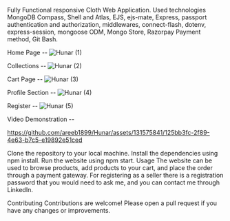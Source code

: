 Fully Functional responsive Cloth Web Application. Used technologies MongoDB Compass, Shell and Atlas, EJS, ejs-mate, Express, passport authentication and authorization, middlewares, connect-flash, dotenv, express-session, mongoose ODM, Mongo Store, Razorpay Payment method, Git Bash.


Home Page --
![Hunar (1)](https://github.com/areeb1899/Hunar/assets/131575841/f0c235f5-f93e-4fcc-aeea-64f7eaaefb80)

Collections --
![Hunar (2)](https://github.com/areeb1899/Hunar/assets/131575841/21cc03da-43f9-4715-bc4f-1b05a38af50e)

Cart Page --
![Hunar (3)](https://github.com/areeb1899/Hunar/assets/131575841/fe5ef7cc-ba68-4bbb-ad01-c6f645d12b2e)

Profile Section --
![Hunar (4)](https://github.com/areeb1899/Hunar/assets/131575841/1e487f75-c79c-4d47-b6fe-d04f8dd343c3)

Register --
![Hunar (5)](https://github.com/areeb1899/Hunar/assets/131575841/80efe079-028a-4ec2-95de-cdb5ca6f06bc)

Video Demonstration --

https://github.com/areeb1899/Hunar/assets/131575841/125bb3fc-2f89-4e63-b7c5-e19892e51ced



Clone the repository to your local machine. Install the dependencies using npm install. Run the website using npm start. Usage The website can be used to browse products, add products to your cart, and place the order through a payment gateway. For registering as a seller there is a registration password that you would need to ask me, and you can contact me through LinkedIn.

Contributing Contributions are welcome! Please open a pull request if you have any changes or improvements.


